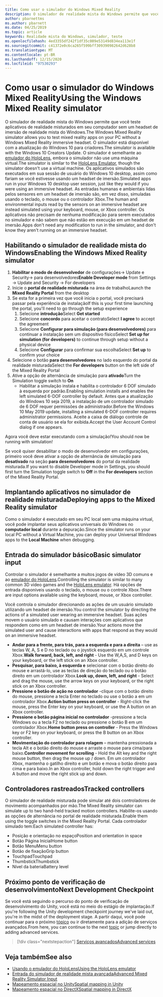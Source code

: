 ```yaml
---
title: Como usar o simulador do Windows Mixed Reality
description: O simulador de realidade mista do Windows permite que você teste aplicativos de realidade misturados em seu computador sem um headset de imersão de realidade mista do Windows.
author: pbarnettms
ms.author: pbarnett
ms.date: 04/25/2019
ms.topic: article
keywords: Realidade mista do Windows, simulador, teste
ms.openlocfilehash: 4ed3355df242f1df35c009e53149d834ea113e1f
ms.sourcegitcommit: c41372e0c6ca265f599bff309390982642d628b8
ms.translationtype: MT
ms.contentlocale: pt-BR
ms.lasthandoff: 12/15/2020
ms.locfileid: "97530293"
---
```

# <a name="using-the-windows-mixed-reality-simulator"></a><span data-ttu-id="24072-104">Como usar o simulador do Windows Mixed Reality</span><span class="sxs-lookup"><span data-stu-id="24072-104">Using the Windows Mixed Reality simulator</span></span>

<span data-ttu-id="24072-105">O simulador de realidade mista do Windows permite que você teste aplicativos de realidade misturados em seu computador sem um headset de imersão de realidade mista do Windows.</span><span class="sxs-lookup"><span data-stu-id="24072-105">The Windows Mixed Reality simulator allows you to test mixed reality apps on your PC without a Windows Mixed Reality immersive headset.</span></span> <span data-ttu-id="24072-106">O simulador está disponível com a atualização do Windows 10 para criadores.</span><span class="sxs-lookup"><span data-stu-id="24072-106">The simulator is available with the Windows 10 Creators Update.</span></span> <span data-ttu-id="24072-107">O simulador é semelhante ao [emulador do HoloLens](using-the-hololens-emulator.md), embora o simulador não use uma máquina virtual.</span><span class="sxs-lookup"><span data-stu-id="24072-107">The simulator is similar to the [HoloLens Emulator](using-the-hololens-emulator.md), though the simulator doesn't use a virtual machine.</span></span> <span data-ttu-id="24072-108">Os aplicativos simulados são executados em sua sessão de usuário do Windows 10 desktop, assim como fariam se você estivesse usando um headset de imersão.</span><span class="sxs-lookup"><span data-stu-id="24072-108">Simulated apps run in your Windows 10 desktop user session, just like they would if you were using an immersive headset.</span></span> <span data-ttu-id="24072-109">As entradas humanas e ambientais lidas pelos sensores em um headset de imersão são, em vez disso, simuladas usando o teclado, o mouse ou o controlador Xbox.</span><span class="sxs-lookup"><span data-stu-id="24072-109">The human and environmental inputs read by the sensors on an immersive headset are instead simulated using your keyboard, mouse, or Xbox controller.</span></span> <span data-ttu-id="24072-110">Os aplicativos não precisam de nenhuma modificação para serem executados no simulador e não sabem que não estão em execução em um headset de imersão.</span><span class="sxs-lookup"><span data-stu-id="24072-110">Apps don't need any modification to run in the simulator, and don't know they aren't running on an immersive headset.</span></span>

## <a name="enabling-the-windows-mixed-reality-simulator"></a><span data-ttu-id="24072-111">Habilitando o simulador de realidade mista do Windows</span><span class="sxs-lookup"><span data-stu-id="24072-111">Enabling the Windows Mixed Reality simulator</span></span>

1. <span data-ttu-id="24072-112">**Habilitar o modo de desenvolvedor** de configurações-> Update e Security-> para desenvolvedores</span><span class="sxs-lookup"><span data-stu-id="24072-112">**Enable Developer mode** from Settings -> Update and Security -> For developers</span></span>
2. <span data-ttu-id="24072-113">Inicie o **portal de realidade misturada** na área de trabalho</span><span class="sxs-lookup"><span data-stu-id="24072-113">Launch the **Mixed Reality Portal** from the desktop</span></span>
3. <span data-ttu-id="24072-114">Se esta for a primeira vez que você inicia o portal, você precisará passar pela experiência de instalação</span><span class="sxs-lookup"><span data-stu-id="24072-114">If this is your first time launching the portal, you'll need to go through the setup experience</span></span>
   1. <span data-ttu-id="24072-115">Selecione **introdução**</span><span class="sxs-lookup"><span data-stu-id="24072-115">Select **Get started**</span></span>
   2. <span data-ttu-id="24072-116">Selecione **concordo** para aceitar o contrato</span><span class="sxs-lookup"><span data-stu-id="24072-116">Select **I agree** to accept the agreement</span></span>
   3. <span data-ttu-id="24072-117">Selecione **Configurar para simulação (para desenvolvedores)** para continuar a instalação sem um dispositivo físico</span><span class="sxs-lookup"><span data-stu-id="24072-117">Select **Set up for simulation (for developers)** to continue through setup without a physical device</span></span>
   4. <span data-ttu-id="24072-118">Selecione **Configurar** para confirmar sua escolha</span><span class="sxs-lookup"><span data-stu-id="24072-118">Select **Set up** to confirm your choice</span></span>
4. <span data-ttu-id="24072-119">Selecione o botão **para desenvolvedores** no lado esquerdo do portal da realidade misturada</span><span class="sxs-lookup"><span data-stu-id="24072-119">Select the **For developers** button on the left side of the Mixed Reality Portal</span></span>
5. <span data-ttu-id="24072-120">Ative a opção de alternância de simulação para **ativado**</span><span class="sxs-lookup"><span data-stu-id="24072-120">Turn the Simulation toggle switch to **On**</span></span>
   * <span data-ttu-id="24072-121">Habilitar a simulação instala e habilita o controlador 6 DOF simulado à esquerda por padrão.</span><span class="sxs-lookup"><span data-stu-id="24072-121">Enabling simulation installs and enables the left simulated 6-DOF controller by default.</span></span>  <span data-ttu-id="24072-122">Antes que a atualização do Windows 10 seja 2019, a instalação de um controlador simulado de 6 DOF requer permissões de administrador.</span><span class="sxs-lookup"><span data-stu-id="24072-122">Before the Windows 10 May 2019 update, installing a simulated 6-DOF controller requires administrator permissions.</span></span>  <span data-ttu-id="24072-123">Aceite a caixa de diálogo controle de conta de usuário se ela for exibida.</span><span class="sxs-lookup"><span data-stu-id="24072-123">Accept the User Account Control dialog if one appears.</span></span>

<span data-ttu-id="24072-124">Agora você deve estar executando com a simulação!</span><span class="sxs-lookup"><span data-stu-id="24072-124">You should now be running with simulation!</span></span>

<span data-ttu-id="24072-125">Se você quiser desabilitar o modo de desenvolvedor em configurações, primeiro você deve ativar a opção de alternância de simulação para **desativado** na seção **para desenvolvedores** do portal da realidade misturada.</span><span class="sxs-lookup"><span data-stu-id="24072-125">If you want to disable Developer mode in Settings, you should first turn the Simulation toggle switch to **Off** in the **For developers** section of the Mixed Reality Portal.</span></span>

## <a name="deploying-apps-to-the-mixed-reality-simulator"></a><span data-ttu-id="24072-126">Implantando aplicativos no simulador de realidade misturada</span><span class="sxs-lookup"><span data-stu-id="24072-126">Deploying apps to the Mixed Reality simulator</span></span>

<span data-ttu-id="24072-127">Como o simulador é executado em seu PC local sem uma máquina virtual, você pode implantar seus aplicativos universais do Windows no **computador local** durante a depuração.</span><span class="sxs-lookup"><span data-stu-id="24072-127">Since the simulator runs on your local PC without a Virtual Machine, you can deploy your Universal Windows apps to the **Local Machine** when debugging.</span></span>

## <a name="basic-simulator-input"></a><span data-ttu-id="24072-128">Entrada do simulador básico</span><span class="sxs-lookup"><span data-stu-id="24072-128">Basic simulator input</span></span>

<span data-ttu-id="24072-129">Controlar o simulador é semelhante a muitos jogos de vídeo 3D comuns e ao [emulador do HoloLens](using-the-hololens-emulator.md).</span><span class="sxs-lookup"><span data-stu-id="24072-129">Controlling the simulator is similar to many common 3D video games and the [HoloLens emulator](using-the-hololens-emulator.md).</span></span> <span data-ttu-id="24072-130">Há opções de entrada disponíveis usando o teclado, o mouse ou o controle Xbox.</span><span class="sxs-lookup"><span data-stu-id="24072-130">There are input options available using the keyboard, mouse, or Xbox controller.</span></span>

<span data-ttu-id="24072-131">Você controla o simulador direcionando as ações de um usuário simulado utilizando um headset de imersão.</span><span class="sxs-lookup"><span data-stu-id="24072-131">You control the simulator by directing the actions of a simulated user wearing an immersive headset.</span></span> <span data-ttu-id="24072-132">Suas ações movem o usuário simulado e causam interações com aplicativos que respondem como em um headset de imersão.</span><span class="sxs-lookup"><span data-stu-id="24072-132">Your actions move the simulated user and cause interactions with apps that respond as they would on an immersive headset.</span></span>
* <span data-ttu-id="24072-133">**Andar para a frente, para trás, para a esquerda e para a direita** – use as teclas W, A, S e D no teclado ou o joystick esquerdo em um controle Xbox.</span><span class="sxs-lookup"><span data-stu-id="24072-133">**Walk forward, back, left, and right** - Use the W,A,S, and D keys on your keyboard, or the left stick on an Xbox controller.</span></span>
* <span data-ttu-id="24072-134">**Pesquisar, para baixo, à esquerda e** selecionar com o botão direito do mouse e arrastá-lo, use as teclas de direção do teclado ou o botão direito em um controlador Xbox.</span><span class="sxs-lookup"><span data-stu-id="24072-134">**Look up, down, left, and right** - Select and drag the mouse, use the arrow keys on your keyboard, or the right stick on an Xbox controller.</span></span>
* <span data-ttu-id="24072-135">**Pressione o botão de ação no controlador** -clique com o botão direito do mouse, pressione a tecla Enter no teclado ou use o botão a em um controlador Xbox.</span><span class="sxs-lookup"><span data-stu-id="24072-135">**Action button press on controller** - Right-click the mouse, press the Enter key on your keyboard, or use the A button on an Xbox controller.</span></span>
* <span data-ttu-id="24072-136">**Pressione o botão página inicial no controlador** -pressione a tecla Windows ou a tecla F2 no teclado ou pressione o botão B em um controlador Xbox.</span><span class="sxs-lookup"><span data-stu-id="24072-136">**Home button press on controller** - Press the Windows key or F2 key on your keyboard, or press the B button on an Xbox controller.</span></span>
* <span data-ttu-id="24072-137">**Movimentação do controlador para rolagem** – mantenha pressionada a tecla Alt e o botão direito do mouse e arraste o mouse para cima/para baixo.</span><span class="sxs-lookup"><span data-stu-id="24072-137">**Controller movement for scrolling** - Hold the Alt key and the right mouse button, then drag the mouse up / down.</span></span> <span data-ttu-id="24072-138">Em um controlador Xbox, mantenha o gatilho direito e um botão e mova o botão direito para cima e para baixo.</span><span class="sxs-lookup"><span data-stu-id="24072-138">In an Xbox controller, hold down the right trigger and A button and move the right stick up and down.</span></span>

## <a name="tracked-controllers"></a><span data-ttu-id="24072-139">Controladores rastreados</span><span class="sxs-lookup"><span data-stu-id="24072-139">Tracked controllers</span></span>

<span data-ttu-id="24072-140">O simulador de realidade misturada pode simular até dois controladores de movimento acompanhados por mão.</span><span class="sxs-lookup"><span data-stu-id="24072-140">The Mixed Reality simulator can simulate up to two hand-held tracked motion controllers.</span></span> <span data-ttu-id="24072-141">Habilite-os usando as opções de alternância no portal de realidade misturada.</span><span class="sxs-lookup"><span data-stu-id="24072-141">Enable them using the toggle switches in the Mixed Reality Portal.</span></span> <span data-ttu-id="24072-142">Cada controlador simulado tem:</span><span class="sxs-lookup"><span data-stu-id="24072-142">Each simulated controller has:</span></span>
* <span data-ttu-id="24072-143">Posição e orientação no espaço</span><span class="sxs-lookup"><span data-stu-id="24072-143">Position and orientation in space</span></span>
* <span data-ttu-id="24072-144">Botão Página Inicial</span><span class="sxs-lookup"><span data-stu-id="24072-144">Home button</span></span>
* <span data-ttu-id="24072-145">Botão Menu</span><span class="sxs-lookup"><span data-stu-id="24072-145">Menu button</span></span>
* <span data-ttu-id="24072-146">Botão de fixação</span><span class="sxs-lookup"><span data-stu-id="24072-146">Grip button</span></span>
* <span data-ttu-id="24072-147">Touchpad</span><span class="sxs-lookup"><span data-stu-id="24072-147">Touchpad</span></span>
* <span data-ttu-id="24072-148">Thumbstick</span><span class="sxs-lookup"><span data-stu-id="24072-148">Thumbstick</span></span>
* <span data-ttu-id="24072-149">Nível da bateria</span><span class="sxs-lookup"><span data-stu-id="24072-149">Battery level</span></span>

## <a name="next-development-checkpoint"></a><span data-ttu-id="24072-150">Próximo ponto de verificação de desenvolvimento</span><span class="sxs-lookup"><span data-stu-id="24072-150">Next Development Checkpoint</span></span>

<span data-ttu-id="24072-151">Se você está seguindo o percurso do ponto de verificação de desenvolvimento do Unity, você está no meio do estágio de implantação.</span><span class="sxs-lookup"><span data-stu-id="24072-151">If you're following the Unity development checkpoint journey we've laid out, you're in the midst of the deployment stage.</span></span> <span data-ttu-id="24072-152">A partir daqui, você pode continuar para o próximo [tópico](../../develop/unity/unity-development-overview.md#4-deploying-to-a-device-or-emulator) ou ir diretamente para a adição de serviços avançados.</span><span class="sxs-lookup"><span data-stu-id="24072-152">From here, you can continue to the next [topic](../../develop/unity/unity-development-overview.md#4-deploying-to-a-device-or-emulator) or jump directly to adding advanced services.</span></span>

> [!div class="nextstepaction"]
> [<span data-ttu-id="24072-153">Serviços avançados</span><span class="sxs-lookup"><span data-stu-id="24072-153">Advanced services</span></span>](../../develop/unity/unity-development-overview.md#5-adding-services)


## <a name="see-also"></a><span data-ttu-id="24072-154">Veja também</span><span class="sxs-lookup"><span data-stu-id="24072-154">See also</span></span>
* [<span data-ttu-id="24072-155">Usando o emulador do HoloLens</span><span class="sxs-lookup"><span data-stu-id="24072-155">Using the HoloLens emulator</span></span>](using-the-hololens-emulator.md)
* [<span data-ttu-id="24072-156">Entrada do simulador de realidade mista avançada</span><span class="sxs-lookup"><span data-stu-id="24072-156">Advanced Mixed Reality Simulator Input</span></span>](advanced-hololens-emulator-and-mixed-reality-simulator-input.md)
* [<span data-ttu-id="24072-157">Mapeamento espacial no Unity</span><span class="sxs-lookup"><span data-stu-id="24072-157">Spatial mapping in Unity</span></span>](../../develop/unity/spatial-mapping-in-unity.md)
* [<span data-ttu-id="24072-158">Mapeamento espacial no DirectX</span><span class="sxs-lookup"><span data-stu-id="24072-158">Spatial mapping in DirectX</span></span>](../../develop/native/spatial-mapping-in-directx.md)
